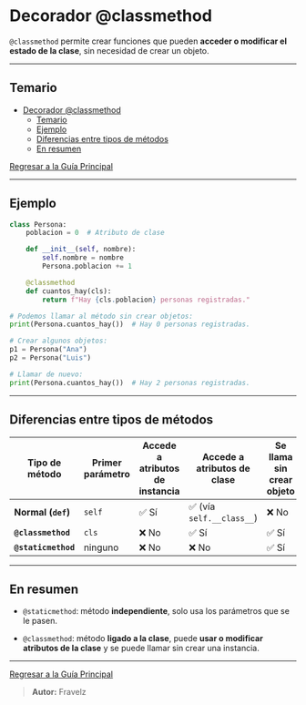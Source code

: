 # Decorador @classmethod

`@classmethod` permite crear funciones que pueden **acceder o modificar el estado de la clase**, sin necesidad de crear un objeto.

---

## Temario

- [Decorador @classmethod](#decorador-classmethod)
  - [Temario](#temario)
  - [Ejemplo](#ejemplo)
  - [Diferencias entre tipos de métodos](#diferencias-entre-tipos-de-métodos)
  - [En resumen](#en-resumen)

[Regresar a la Guía Principal](./../readme.md#5-python)

---

## Ejemplo

``` python
class Persona:
    poblacion = 0  # Atributo de clase

    def __init__(self, nombre):
        self.nombre = nombre
        Persona.poblacion += 1

    @classmethod
    def cuantos_hay(cls):
        return f"Hay {cls.poblacion} personas registradas."

# Podemos llamar al método sin crear objetos:
print(Persona.cuantos_hay())  # Hay 0 personas registradas.

# Crear algunos objetos:
p1 = Persona("Ana")
p2 = Persona("Luis")

# Llamar de nuevo:
print(Persona.cuantos_hay())  # Hay 2 personas registradas.
```

---

## Diferencias entre tipos de métodos

| Tipo de método      | Primer parámetro | Accede a atributos de instancia | Accede a atributos de clase | Se llama sin crear objeto |
| ------------------- | ---------------- | ------------------------------- | --------------------------- | ------------------------- |
| **Normal (`def`)**  | `self`           | ✅ Sí                            | ✅ (vía `self.__class__`)    | ❌ No                      |
| **`@classmethod`**  | `cls`            | ❌ No                            | ✅ Sí                        | ✅ Sí                      |
| **`@staticmethod`** | ninguno          | ❌ No                            | ❌ No                        | ✅ Sí                      |

---

## En resumen

- `@staticmethod`: método **independiente**, solo usa los parámetros que se le pasen.

- `@classmethod`: método **ligado a la clase**, puede **usar o modificar atributos de la clase** y se puede llamar sin crear una instancia.

---

[Regresar a la Guía Principal](./../readme.md#5-python)

> **Autor:** Fravelz

